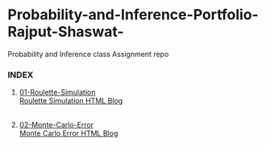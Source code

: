 # Probability-and-Inference-Portfolio-Rajput-Shaswat-
Probability and Inference class Assignment repo

### INDEX

1. [01-Roulette-Simulation](https://github.com/shaswat01/Probability-and-Inference-Portfolio-Rajput-Shaswat/tree/master/01-roulette-simulation)<br>
[Roulette Simulation HTML Blog](https://github.com/shaswat01/Probability-and-Inference-Portfolio-Rajput-Shaswat/blob/master/01-roulette-simulation/monteo_carlo.html) <br><br>

2. [02-Monte-Carlo-Error](https://github.com/shaswat01/Probability-and-Inference-Portfolio-Rajput-Shaswat/tree/master/02-monte-carlo-error) <br>
[Monte Carlo Error HTML Blog](https://github.com/shaswat01/Probability-and-Inference-Portfolio-Rajput-Shaswat/blob/master/02-monte-carlo-error/monte%20carlo%20error.nb.html) <br><br>
